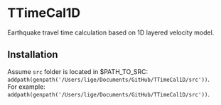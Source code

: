 # TTimeCal1D
 Earthquake travel time calculation based on 1D layered velocity model.  
## Installation
Assume ```src``` folder is located in $PATH_TO_SRC:  
```addpath(genpath('/Users/lige/Documents/GitHub/TTimeCal1D/src'))```.   
For example:  
```addpath(genpath('/Users/lige/Documents/GitHub/TTimeCal1D/src'))```.  


